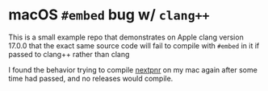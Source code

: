 # macOS `#embed` bug w/ `clang++`
This is a small example repo that demonstrates on Apple clang version 17.0.0 that the exact same source code will fail to compile with `#embed` in it if passed to clang++ rather than clang

I found the behavior trying to compile [nextpnr](https://github.com/YosysHQ/nextpnr) on my mac again after some time had passed, and no releases would compile.
